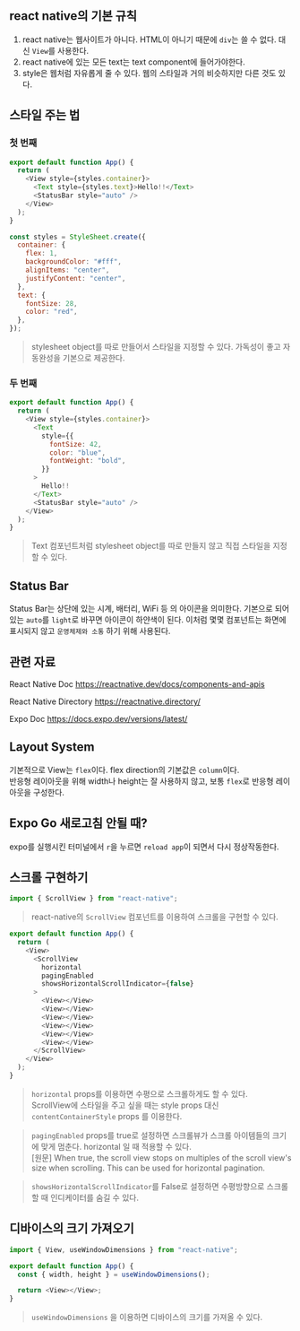 ## react native의 기본 규칙

1. react native는 웹사이트가 아니다. HTML이 아니기 때문에 `div`는 쓸 수 없다. 대신 `View`를 사용한다.
2. react native에 있는 모든 text는 text component에 들어가야한다.
3. style은 웹처럼 자유롭게 줄 수 있다. 웹의 스타일과 거의 비슷하지만 다른 것도 있다.

## 스타일 주는 법

### 첫 번째

```js
export default function App() {
  return (
    <View style={styles.container}>
      <Text style={styles.text}>Hello!!</Text>
      <StatusBar style="auto" />
    </View>
  );
}

const styles = StyleSheet.create({
  container: {
    flex: 1,
    backgroundColor: "#fff",
    alignItems: "center",
    justifyContent: "center",
  },
  text: {
    fontSize: 28,
    color: "red",
  },
});
```

> stylesheet object를 따로 만들어서 스타일을 지정할 수 있다. 가독성이 좋고 자동완성을 기본으로 제공한다.

### 두 번째

```js
export default function App() {
  return (
    <View style={styles.container}>
      <Text
        style={{
          fontSize: 42,
          color: "blue",
          fontWeight: "bold",
        }}
      >
        Hello!!
      </Text>
      <StatusBar style="auto" />
    </View>
  );
}
```

> Text 컴포넌트처럼 stylesheet object를 따로 만들지 않고 직접 스타일을 지정할 수 있다.

## Status Bar

Status Bar는 상단에 있는 시계, 배터리, WiFi 등 의 아이콘을 의미한다. 기본으로 되어있는 `auto`를 `light`로 바꾸면 아이콘이 하얀색이 된다. 이처럼 몇몇 컴포넌트는 화면에 표시되지 않고 `운영체제와 소통` 하기 위해 사용된다.

## 관련 자료

React Native Doc
https://reactnative.dev/docs/components-and-apis

React Native Directory
https://reactnative.directory/

Expo Doc
https://docs.expo.dev/versions/latest/

## Layout System

기본적으로 View는 `flex`이다. flex direction의 기본값은 `column`이다.  
반응형 레이아웃을 위해 width나 height는 잘 사용하지 않고, 보통 `flex`로 반응형 레이아웃을 구성한다.

## Expo Go 새로고침 안될 때?

expo를 실행시킨 터미널에서 `r`을 누르면 `reload app`이 되면서 다시 정상작동한다.

## 스크롤 구현하기

```js
import { ScrollView } from "react-native";
```

> react-native의 `ScrollView` 컴포넌트를 이용하여 스크롤을 구현할 수 있다.

```js
export default function App() {
  return (
    <View>
      <ScrollView
        horizontal
        pagingEnabled
        showsHorizontalScrollIndicator={false}
      >
        <View></View>
        <View></View>
        <View></View>
        <View></View>
        <View></View>
        <View></View>
      </ScrollView>
    </View>
  );
}
```

> `horizontal` props를 이용하면 수평으로 스크롤하게도 할 수 있다.  
> ScrollView에 스타일을 주고 싶을 때는 style props 대신 `contentContainerStyle` props 를 이용한다.

> `pagingEnabled` props를 true로 설정하면 스크롤뷰가 스크롤 아이템들의 크기에 맞게 멈춘다. horizontal 일 때 적용할 수 있다.  
> [원문] When true, the scroll view stops on multiples of the scroll view's size when scrolling. This can be used for horizontal pagination.

> `showsHorizontalScrollIndicator`를 False로 설정하면 수평방향으로 스크롤 할 때 인디케이터를 숨길 수 있다.

## 디바이스의 크기 가져오기

```js
import { View, useWindowDimensions } from "react-native";

export default function App() {
  const { width, height } = useWindowDimensions();

  return <View></View>;
}
```

> `useWindowDimensions` 을 이용하면 디바이스의 크기를 가져올 수 있다.
